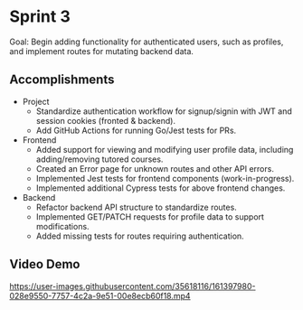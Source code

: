 # Sprint 3

Goal: Begin adding functionality for authenticated users, such as profiles, and
implement routes for mutating backend data.

## Accomplishments

 - Project
   - Standardize authentication workflow for signup/signin with JWT and session
     cookies (fronted & backend).
   - Add GitHub Actions for running Go/Jest tests for PRs.
 - Frontend
   - Added support for viewing and modifying user profile data, including
     adding/removing tutored courses.
   - Created an Error page for unknown routes and other API errors.
   - Implemented Jest tests for frontend components (work-in-progress).
   - Implemented additional Cypress tests for above frontend changes.
 - Backend
   - Refactor backend API structure to standardize routes.
   - Implemented GET/PATCH requests for profile data to support modifications.
   - Added missing tests for routes requiring authentication.

## Video Demo

https://user-images.githubusercontent.com/35618116/161397980-028e9550-7757-4c2a-9e51-00e8ecb60f18.mp4
